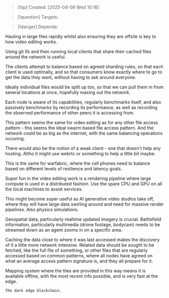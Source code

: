 
>[!tip] Created: [2025-04-09 Wed 10:16]

>[!question] Targets: 

>[!danger] Depends: 

Hauling in large files rapidly whilst also ensuring they are offsite is key to how video editing works.

Using git lfs and then running local clients that share their cached files around the network is useful.

The clients attempt to balance based on agreed sharding rules, so that each client is used optimally, and so that consumers know exactly where to go to get the data they want, without having to ask around everyone.

Ideally individual files would be split up too, so that we can pull them in from several locations at once, hopefully maxing out the network.

Each node is aware of its capabilities, regularly benchmarks itself, and also passively benchmarks by recording its performance, as well as recording the observed performance of other peers it is accessing from.

This pattern seems the same for video editing as for any other file access pattern - this seems the ideal swarm based file access pattern.  And the network could be as big as the internet, with the same balancing operations occuring.

There would also be the notion of a weak client - one that doesn't help any hosting.  Altho it might use webrtc or something to help a little bit maybe.

This is the same for warfabric, where the cell phones need to balance based on different levels of resilience and latency goals.

Super fun in the video editing work is a rendering pipeline where large compute is used in a distributed fashion.  Use the spare CPU and GPU on all the local machines to assist services.

This might become super useful as AI generative video studios take off, where they will have large data swirling around and need for massive render pipelines.  Also physics simulations.

Geospatial data, particularly realtime updated imagery is crucial.
Battlefield information, particularly multimedia (drone footage, bodycam) needs to be streamed down as an agent zooms in on a specific area.  

Caching the data close to where it was last accessed makes the discovery of it a little more network intensive.  Related data should be sought to be fetched, like the full file of something, or other files that are regularly accessed based on common patterns, where all nodes have agreed on what an average access pattern signature is, and they all prepare for it.

Mapping system where the tiles are provided in this way means it is available offline, with the most recent info possible, and is very fast at the edge.

	The dark edge blockchain.